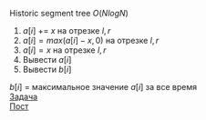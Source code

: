 Historic segment tree $O(NlogN)$
1. $a[i]$ += $x$ на отрезке $l,r$
2. $a[i]=max(a[i]-x,0)$ на отрезке $l,r$
3. $a[i]=x$ на отрезке $l,r$
4. Вывести $a[i]$
5. Вывести $b[i]$

$b[i]$ = максимальное значение $a[i]$ за все время  
[Задача](https://uoj.ac/problem/164)  
[Пост](https://codeforces.com/blog/entry/57319)
